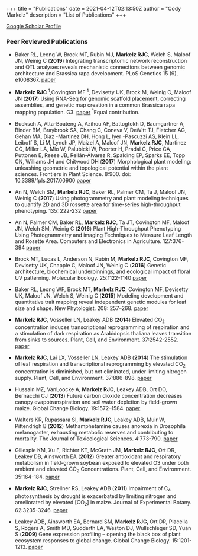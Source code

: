+++
title = "Publications"
date = 2021-04-12T02:13:50Z
author = "Cody Markelz"
description = "List of Publications"
+++

[Google Scholar Profile](https://scholar.google.com/citations?user=vpGpo7UAAAAJ&hl=en)

### Peer Reviewed Publications
* Baker RL, Leong W, Brock MT, Rubin MJ, __Markelz RJC__, Welch S,  Maloof JN, Weinig C (__2019__) Integrating transcriptomic network reconstruction and QTL analyses reveals mechanistic connections between genomic architecture and Brassica rapa development. PLoS Genetics 15 (9), e1008367. [paper](https://journals.plos.org/plosgenetics/article?rev=2&id=10.1371/journal.pgen.1008367)

* __Markelz RJC__ <sup>1</sup>,Covington MF <sup>1</sup>, Devisetty UK, Brock M, Weinig C, Maloof JN (__2017__) Using RNA-Seq for genomic scaffold placement, correcting assemblies, and genetic map creation in a common Brassica rapa mapping population. G3. [paper](/pdfs/Markelz_etal_2017.pdf) <sup>1</sup>Equal contribution.

* Bucksch A, Atta-Boateng A, Azihou AF, Battogtokh D, Baumgartner A, Binder BM, Braybrook SA, Chang C, Coneva V, DeWitt TJ, Fletcher AG, Gehan MA, Diaz -Martinez DH, Hong L, Iyer -Pascuzzi AS, Klein LL, Leiboff S, Li M, Lynch JP, Maizel A, Maloof JN, __Markelz RJC__, Martinez CC, Miller LA, Mio W, Palubicki W, Poorter H, Pradal C, Price CA, Puttonen E, Reese JB, Rellán-Álvarez R, Spalding EP, Sparks EE, Topp CN, Williams JH and Chitwood DH (__2017__) Morphological plant modeling: unleashing geometric and topological potential within the plant sciences. Frontiers in Plant Science. 8:900. doi: 10.3389/fpls.2017.00900 [paper](/pdfs/Bucksch_etal_2017.pdf)

* An N, Welch SM, __Markelz RJC__, Baker RL, Palmer CM, Ta J, Maloof JN, Weinig C (__2017__) Using photogrammetry and plant modeling techniques to quantify 2D and 3D rossette area for time-series high-throughput phenotyping. 135: 222-232 [paper](/pdfs/An_etal_2017.pdf)

* An N, Palmer CM, Baker RL, __Markelz RJC__, Ta JT, Covington MF, Maloof JN, Welch SM, Weinig C (__2016__) Plant High-Throughput Phenotyping Using Photogrammetry and imaging Techniques to Measure Leaf Length and Rosette Area. Computers and Electronics in Agriculture. 127:376-394 [paper](/pdfs/An_etal_2016.pdf)

* Brock MT, Lucas L, Anderson N, Rubin M, __Markelz RJC__, Covington MF, Devisetty UK, Chapple C, Maloof JN, Weinig C (__2016__) Genetic architecture, biochemical underpinnings, and ecological impact of floral UV patterning. Molecular Ecology. 25:1122-1140 [paper](/pdfs/Baker_etal_2015.pdf)

* Baker RL, Leong WF, Brock MT, __Markelz RJC__, Covington MF, Devisetty UK, Maloof JN, Welch S, Weinig C (__2015__) Modeling development and quantitative trait mapping reveal independent genetic modules for leaf size and shape. New Phytologist. 208: 257–268. [paper](/pdfs/Baker_etal_2015.pdf)

* __Markelz RJC__, Vosseller LN, Leakey ADB (__2014__) Elevated CO<sub>2</sub> concentration induces transcriptional reprogramming of respiration and a stimulation of dark respiration as Arabidopsis thaliana leaves transition from sinks to sources. Plant, Cell, and Environment. 37:2542-2552. [paper](/pdfs/Markelz_etal_2014b.pdf)

* __Markelz RJC__, Lai LX, Vosseller LN, Leakey ADB (__2014__) The stimulation of leaf respiration and transcriptional reprogramming by elevated CO<sub>2</sub> concentration is diminished, but not eliminated, under limiting nitrogen supply. Plant, Cell, and Environment. 37:886-898. [paper](/pdfs/Markelz_etal_2014a.pdf)

*	Hussain MZ, VanLoocke A, __Markelz RJC__, Leakey ADB, Ort DO, Bernacchi CJ (__2013__) Future carbon dioxide concentration decreases canopy evapotranspiration and soil water depletion by field-grown maize. Global Change Biology. 19:1572–1584. [paper](/pdfs/Hussain_etal_2013.pdf)

*	Walters KR, Rupassara SI, __Markelz RJC__, Leakey ADB, Muir W, Pittendrigh B (__2012__) Methamphetamine causes anorexia in Drosophila melanogaster, exhausting metabolic reserves and contributing to mortality. The Journal of Toxicological Sciences. 4:773-790. [paper](/pdfs/Walters_etal_2012.pdf)

*	Gillespie KM, Xu F, Richter KT, McGrath JM, __Markelz RJC__, Ort DR, Leakey DB, Ainsworth EA (__2012__) Greater antioxidant and respiratory metabolism in field-grown soybean exposed to elevated O3 under both ambient and elevated CO<sub>2</sub> Concentrations. Plant, Cell, and Environment. 35:164-184. [paper](/pdfs/Gillespie_etal_2012.pdf)

*	__Markelz RJC__, Strellner RS, Leakey ADB (__2011__) Impairment of C<sub>4</sub> photosynthesis by drought is exacerbated by limiting nitrogen and ameliorated by elevated [CO<sub>2</sub>] in maize. Journal of Experimental Botany. 62:3235-3246. [paper](/pdfs/Markelz_etal_2011.pdf)

*	Leakey ADB, Ainsworth EA, Bernard SM, __Markelz RJC__, Ort DR, Placella S, Rogers A, Smith MD, Sudderth EA, Weston DJ, Wullschleger SD, Yuan S (__2009__) Gene expression profiling – opening the black box of plant ecosystem responses to global change. Global Change Biology. 15:1201-1213. [paper](/pdfs/Leakey_etal_2009.pdf)

